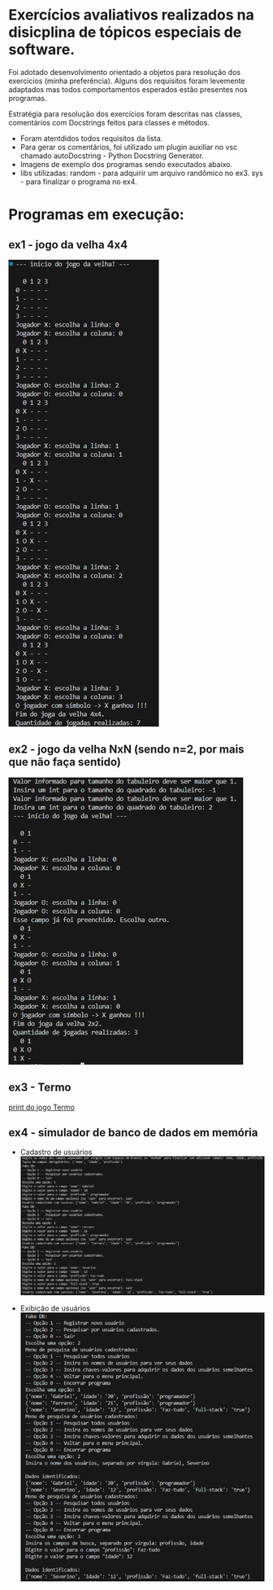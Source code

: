 # Exercícios avaliativos realizados na disicplina de tópicos especiais de software.

Foi adotado desenvolvimento orientado a objetos para resolução dos exercícios (minha preferência). Alguns dos requisitos foram levemente adaptados mas todos comportamentos esperados estão presentes nos programas.

Estratégia para resolução dos exercícios foram descritas nas classes, comentários com Docstrings feitos para classes e métodos.

* Foram atentdidos todos requisitos da lista.
* Para gerar os comentários, foi utilizado um plugin auxiliar no vsc chamado autoDocstring - Python Docstring Generator.
* Imagens de exemplo dos programas sendo executados abaixo.
* libs utilizadas:
    random - para adquirir um arquivo randômico no ex3.
    sys - para finalizar o programa no ex4.

# Programas em execução:

## ex1 - jogo da velha 4x4

![print do jogo da velha 4x4](./images/ex1_tic_tac_toe_4x4.png)

## ex2 - jogo da velha NxN (sendo n=2, por mais que não faça sentido)

![print do jogo da velha NxN](./images/ex2_tic_tac_toe_NxN.png)

## ex3 - Termo

[print do jogo Termo](./images/ex3_termo.png)

## ex4 - simulador de banco de dados em memória

* Cadastro de usuários
![print do simulador de banco de dados em memória (cadastro)](./images/ex4_cadastro.png)

* Exibição de usuários
![print do simulador de banco de dados em memória (exibição)](./images/ex4_pesquisas.png)
